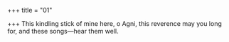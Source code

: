 +++
title = "01"

+++
This kindling stick of mine here, o Agni, this reverence may you long for, and these songs—hear them well.